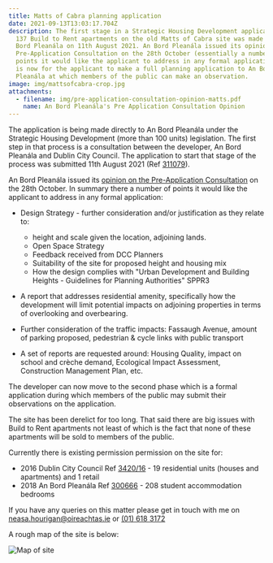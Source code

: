 ```yaml
---
title: Matts of Cabra planning application
date: 2021-09-13T13:03:17.704Z
description: The first stage in a Strategic Housing Development application for
  137 Build to Rent apartments on the old Matts of Cabra site was made to An
  Bord Pleanála on 11th August 2021. An Bord Pleanála issued its opinion on the
  Pre-Application Consultation on the 28th October (essentially a number of
  points it would like the applicant to address in any formal application). It
  is now for the applicant to make a full planning application to An Bord
  Pleanála at which members of the public can make an observation.
image: img/mattsofcabra-crop.jpg
attachments:
  - filename: img/pre-application-consultation-opinion-matts.pdf
    name: An Bord Pleanála's Pre Application Consultation Opinion
---
```

The application is being made directly to An Bord Pleanála under the Strategic Housing Development  (more than 100 units) legislation. The first step in that process is a consultation between the developer, An Bord Pleanála and Dublin City Council. The application to start that stage of the process was submitted 11th August 2021 (Ref [311079](https://www.pleanala.ie/en-ie/case/311079)).

An Bord Pleanála issued its [opinion on the Pre-Application Consultation](/img/pre-application-consultation-opinion-matts.pdf) on the 28th October.  In summary there a number of points it would like the applicant to address in any formal application:

* Design Strategy - further consideration and/or justification as they relate to:

  * height and scale given the location, adjoining lands.
  * Open Space Strategy
  * Feedback received from DCC Planners
  * Suitability of the site for proposed height and housing mix
  * How the design complies with "Urban Development and Building Heights - Guidelines for Planning Authorities" SPPR3
* A report that addresses residential amenity, specifically how the development will limit potential impacts on adjoining properties in terms of overlooking and overbearing.
* Further consideration of the traffic impacts: Fassaugh Avenue, amount of parking proposed, pedestrian & cycle links with public transport
* A set of reports are requested around: Housing Quality, impact on school and crèche demand, Ecological Impact Assessment, Construction Management Plan, etc. 

The developer can now move to the second phase which is a formal application during which members of the public may submit their observations on the application.

The site has been derelict for too long. That said there are big issues with Build to Rent apartments not least of which is the fact that none of these apartments will be sold to members of the public.

Currently there is existing permission permission on the site for:

* 2016 Dublin City Council Ref [3420/16](https://planning.agileapplications.ie/dublincity/application-details/117443) - 19 residential units (houses and apartments) and 1 retail
* 2018 An Bord Pleanála Ref [300666](https://www.pleanala.ie/en-ie/case/300666) - 208 student accommodation bedrooms  

If you have any queries on this matter please get in touch with me on [neasa.hourigan@oireachtas.ie](mailto:neasa.hourigan@oireachtas.ie?subject=Matts%20of%20Cabra&body=Dear%20Neasa%2C%0D%0A%0D%0A) or [(01) 618 3172](tel:+35316183172)

A rough map of the site is below:

![Map of site](/img/mattsofcabra-map.png "Map of site")